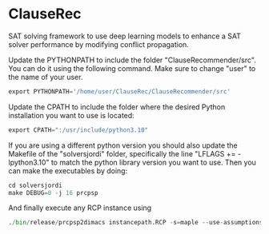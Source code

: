 # ClauseRec
SAT solving framework to use deep learning models to enhance a SAT solver performance by modifying conflict propagation.

Update the PYTHONPATH to include the folder "ClauseRecommender/src". You can do it using the following command. Make sure to change "user" to the name of your user.
```python
export PYTHONPATH='/home/user/ClauseRec/ClauseRecommender/src'
```
Update the CPATH to include the folder where the desired Python installation you want to use is located:
```python
export CPATH=":/usr/include/python3.10"
```
If you are using a different python version you should also update the Makefile of the "solversjordi" folder, specifically the line "LFLAGS += -lpython3.10" to match the python library version you want to use. Then you can make the executables by doing:
```python
cd solversjordi
make DEBUG=0 -j 16 prcpsp
```
And finally execute any RCP instance using
```python
./bin/release/prcpsp2dimacs instancepath.RCP -s=maple --use-assumptions=0 --print-nonoptimal=0 -o=ub
```
